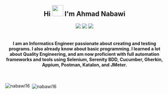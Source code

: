 <h2 align="center"> Hi
<img src="https://raw.githubusercontent.com/iampavangandhi/iampavangandhi/master/gifs/Hi.gif" width=35 />
 I'm Ahmad Nabawi
</h2>

<div align="center">
<a href="mailto:a.nabawi16@gmail.com"> <img src="http://img.shields.io/badge/-Gmail-D14836?style=flat&logo=gmail&logoColor=white"></a>
<a href="https://www.linkedin.com/in/ahmad-nabawi-2448341b4/"><img src="http://img.shields.io/badge/-LinkedIn-%230077B5.svg?style=flat&logo=linkedin&logoColor=white"></a>
<a href="https://t.me/Nabawi16"><img src="http://img.shields.io/badge/-Telegram-2CA5E0?style=flat&logo=telegram&logoColor=white"></a>
</div>
<br />

<h4 align="center">I am an Informatics Engineer passionate about creating and testing programs. I also already know about basic programming.
I learned a lot about Quality Engineering, and am now proficient with full automation frameworks and tools using Selenium, Serenity BDD, Cucumber, Gherkin, Appium, Postman, Katalon, and JMeter.
</h4>
<br/>

<p><img align="left" src="https://github-readme-stats.vercel.app/api/top-langs/?username=nabawi16&show_icons=true&theme=tokyonight&locale=en&layout=compact" alt="nabawi16" /></p>

<p>&nbsp;<img align="center" src="https://github-readme-stats.vercel.app/api?username=nabawi16&show_icons=true&theme=tokyonight&locale=en" alt="nabawi16" /></p>
